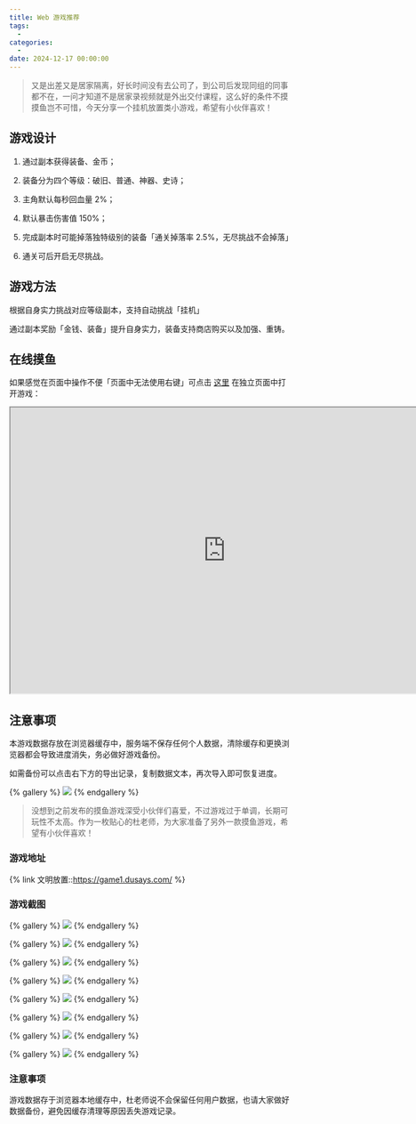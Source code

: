 ```yaml
---
title: Web 游戏推荐
tags:
  - 
categories:
  - 
date: 2024-12-17 00:00:00
---
```


> 又是出差又是居家隔离，好长时间没有去公司了，到公司后发现同组的同事都不在，一问才知道不是居家录视频就是外出交付课程，这么好的条件不摸摸鱼岂不可惜，今天分享一个挂机放置类小游戏，希望有小伙伴喜欢！

<!-- more -->

## 游戏设计

1. 通过副本获得装备、金币；

2. 装备分为四个等级：破旧、普通、神器、史诗；

3. 主角默认每秒回血量 2%；

4. 默认暴击伤害值 150%；

5. 完成副本时可能掉落独特级别的装备「通关掉落率 2.5%，无尽挑战不会掉落」

6. 通关可后开启无尽挑战。

## 游戏方法

根据自身实力挑战对应等级副本，支持自动挑战「挂机」

通过副本奖励「金钱、装备」提升自身实力，装备支持商店购买以及加强、重铸。

## 在线摸鱼

如果感觉在页面中操作不便「页面中无法使用右键」可点击 [这里](https://game.dusays.com/#/) 在独立页面中打开游戏：

<iframe src="https://game.dusays.com/#/" width="774" height="514"></iframe>

## 注意事项

本游戏数据存放在浏览器缓存中，服务端不保存任何个人数据，清除缓存和更换浏览器都会导致进度消失，务必做好游戏备份。

如需备份可以点击右下方的导出记录，复制数据文本，再次导入即可恢复进度。

{% gallery %}
![](https://cdn.dusays.com/2024/11/769-1.jpg)
{% endgallery %}

> 没想到之前发布的摸鱼游戏深受小伙伴们喜爱，不过游戏过于单调，长期可玩性不太高。作为一枚贴心的杜老师，为大家准备了另外一款摸鱼游戏，希望有小伙伴喜欢！

<!-- more -->

### 游戏地址

{% link 文明放置::https://game1.dusays.com/ %}

### 游戏截图

{% gallery %}
![](https://cdn.dusays.com/2022/11/526-1.jpg)
{% endgallery %}

{% gallery %}
![](https://cdn.dusays.com/2022/11/526-2.jpg)
{% endgallery %}

{% gallery %}
![](https://cdn.dusays.com/2022/11/526-3.jpg)
{% endgallery %}

{% gallery %}
![](https://cdn.dusays.com/2022/11/526-4.jpg)
{% endgallery %}

{% gallery %}
![](https://cdn.dusays.com/2022/11/526-5.jpg)
{% endgallery %}

{% gallery %}
![](https://cdn.dusays.com/2022/11/526-6.jpg)
{% endgallery %}

{% gallery %}
![](https://cdn.dusays.com/2022/11/526-7.jpg)
{% endgallery %}

{% gallery %}
![](https://cdn.dusays.com/2022/11/526-8.jpg)
{% endgallery %}

### 注意事项

游戏数据存于浏览器本地缓存中，杜老师说不会保留任何用户数据，也请大家做好数据备份，避免因缓存清理等原因丢失游戏记录。